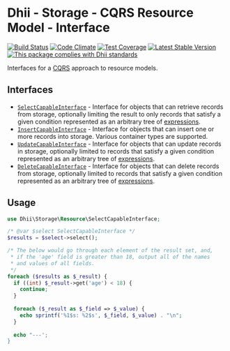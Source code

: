 # Dhii - Storage - CQRS Resource Model - Interface

[![Build Status](https://travis-ci.org/Dhii/cqrs-resource-model-interface.svg?branch=develop)](https://travis-ci.org/Dhii/cqrs-resource-model-interface)
[![Code Climate](https://codeclimate.com/github/Dhii/cqrs-resource-model-interface/badges/gpa.svg)](https://codeclimate.com/github/Dhii/cqrs-resource-model-interface)
[![Test Coverage](https://codeclimate.com/github/Dhii/cqrs-resource-model-interface/badges/coverage.svg)](https://codeclimate.com/github/Dhii/cqrs-resource-model-interface/coverage)
[![Latest Stable Version](https://poser.pugx.org/dhii/cqrs-resource-model-interface/version)](https://packagist.org/packages/dhii/cqrs-resource-model-interface)
[![This package complies with Dhii standards](https://img.shields.io/badge/Dhii-Compliant-green.svg?style=flat-square)][Dhii]

Interfaces for a [CQRS][] approach to resource models.

## Interfaces
- [`SelectCapableInterface`][SelectCapableInterface] - Interface for objects that can retrieve records from storage,
optionally limiting the result to only records that satisfy a given condition represented as an arbitrary tree of [expressions][dhii/expression-interface].
- [`InsertCapableInterface`][InsertCapableInterface] - Interface for objects that can insert one or more records into storage.
Various container types are supported.
- [`UpdateCapableInterface`][UpdateCapableInterface] - Interface for objects that can update records in storage,
optionally limited to records that satisfy a given condition represented as an arbitrary tree of [expressions][dhii/expression-interface].
- [`DeleteCapableInterface`][DeleteCapableInterface] - Interface for objects that can delete records from storage,
optionally limited to records that satisfy a given condition represented as an arbitrary tree of [expressions][dhii/expression-interface].

## Usage
```php
use Dhii\Storage\Resource\SelectCapableInterface;

/* @var $select SelectCapableInterface */
$results = $select->select();

/* The below would go through each element of the result set, and,
 * if the 'age' field is greater than 18, output all of the names
 * and values of all fields.
 */
foreach ($results as $_result) {
  if ((int) $_result->get('age') < 18) {
    continue;
  }
  
  foreach ($_result as $_field => $_value) {
    echo sprintf('%1$s: %2$s', $_field, $_value) . "\n";
  }
  
  echo "---';
}
```


[Dhii]:                                                   https://github.com/Dhii/dhii
[CQRS]:                                                   https://martinfowler.com/bliki/CQRS.html
[dhii/expression-interface]:                              https://packagist.org/packages/dhii/expression-interface

[SelectCapableInterface]:                                 src/SelectCapableInterface.php
[InsertCapableInterface]:                                 src/InsertCapableInterface.php
[UpdateCapableInterface]:                                 src/UpdateCapableInterface.php
[DeleteCapableInterface]:                                 src/DeleteCapableInterface.php
